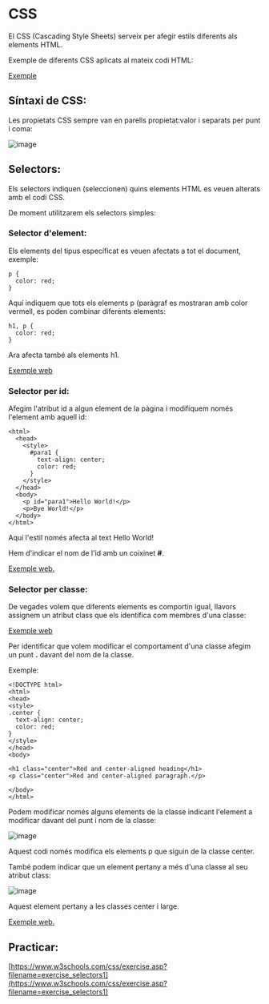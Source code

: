 # CSS

El CSS (Cascading Style Sheets) serveix per afegir estils diferents als elements HTML.

Exemple de diferents CSS aplicats al mateix codi HTML:

[Exemple](https://www.w3schools.com/css/css_intro.asp)

## Síntaxi de CSS:

Les propietats CSS sempre van en parells propietat:valor i separats per punt i coma:

![image](https://user-images.githubusercontent.com/110727546/216942534-f01e6218-8fba-49ca-afb6-c250391e031c.png)

## Selectors:

Els selectors indiquen (seleccionen) quins elements HTML es veuen alterats amb el codi CSS.

De moment utilitzarem els selectors simples:

### Selector d'element:

Els elements del tipus específicat es veuen afectats a tot el document, exemple:

```
p {
  color: red;
} 
```

Aquí indiquem que tots els elements p (paràgraf es mostraran amb color vermell, es poden combinar diferents elements:

```
h1, p {
  color: red;
} 
```

Ara afecta també als elements h1.

[Exemple web](https://www.w3schools.com/css/tryit.asp?filename=trycss_syntax_element)

### Selector per id:

Afegim l'atribut id a algun element de la pàgina i modifiquem només l'element amb aquell id:

```
<html>
  <head>
    <style>
      #para1 {
        text-align: center;
        color: red;
      }
    </style>
  </head>
  <body>
    <p id="para1">Hello World!</p>
    <p>Bye World!</p>
  </body>
</html>
```

Aquí l'estil només afecta al text Hello World!

Hem d'indicar el nom de l'id amb un coixinet **#**.

[Exemple web.](https://www.w3schools.com/css/tryit.asp?filename=trycss_syntax_id)

### Selector per classe:

De vegades volem que diferents elements es comportin igual, llavors assignem un atribut class que els identifica com membres d'una classe:

[Exemple web](https://www.w3schools.com/css/tryit.asp?filename=trycss_syntax_class)

Per identificar que volem modificar el comportament d'una classe afegim un punt **.** davant del nom de la classe.

Exemple:

```
<!DOCTYPE html>
<html>
<head>
<style>
.center {
  text-align: center;
  color: red;
}
</style>
</head>
<body>

<h1 class="center">Red and center-aligned heading</h1>
<p class="center">Red and center-aligned paragraph.</p> 

</body>
</html>
```

Podem modificar només alguns elements de la classe indicant l'element a modificar davant del punt i nom de la classe:

![image](https://user-images.githubusercontent.com/110727546/216945587-2c99a2d6-3124-48b1-bf29-c5184c64a19f.png)

Aquest codi només modifica els elements p que siguin de la classe center.

També podem indicar que un element pertany a més d'una classe al seu atribut class:

![image](https://user-images.githubusercontent.com/110727546/216945760-6dc56bcd-5fb9-4200-81a1-63307706948b.png)

Aquest element pertany a les classes center i large.

[Exemple web.](https://www.w3schools.com/css/tryit.asp?filename=trycss_syntax_element_class2)


## Practicar:

[https://www.w3schools.com/css/exercise.asp?filename=exercise_selectors1](https://www.w3schools.com/css/exercise.asp?filename=exercise_selectors1)





